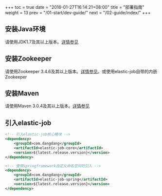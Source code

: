 +++
toc = true
date = "2016-01-27T16:14:21+08:00"
title = "部署指南"
weight = 13
prev = "/01-start/dev-guide/"
next = "/02-guide/index/"
+++

## 安装Java环境

请使用JDK1.7及其以上版本。[详情参见](http://www.oracle.com/technetwork/java/javase/downloads/index.html)

## 安装Zookeeper

请使用Zookeeper 3.4.6及其以上版本。[详情参见](https://zookeeper.apache.org/doc/trunk/zookeeperStarted.html)。或使用elastic-job自带的内嵌Zookeeper

## 安装Maven

请使用Maven 3.0.4及其以上版本。[详情参见](http://maven.apache.org/install.html)

## 引入elastic-job

```xml
<!-- 引入elastic-job核心模块 -->
<dependency>
    <groupId>com.dangdang</groupId>
    <artifactId>elastic-job-core</artifactId>
    <version>${latest.release.version}</version>
</dependency>

<!-- 使用springframework自定义命名空间时引入 -->
<dependency>
    <groupId>com.dangdang</groupId>
    <artifactId>elastic-job-spring</artifactId>
    <version>${latest.release.version}</version>
</dependency>
```
